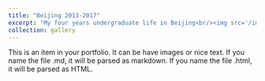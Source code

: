 ```yaml
---
title: "Beijing 2013-2017"
excerpt: "My four years undergraduate life in Beijing<br/><img src='/images/500x300.png'>"
collection: gallery
---
```


This is an item in your portfolio. It can be have images or nice text. If you name the file .md, it will be parsed as markdown. If you name the file .html, it will be parsed as HTML. 
